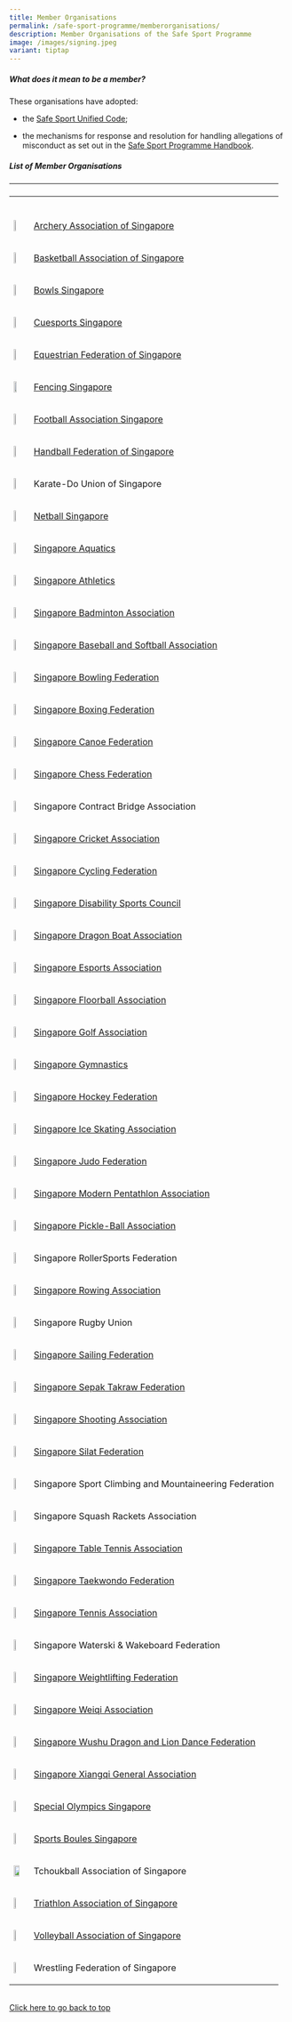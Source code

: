 ```yaml
---
title: Member Organisations
permalink: /safe-sport-programme/memberorganisations/
description: Member Organisations of the Safe Sport Programme
image: /images/signing.jpeg
variant: tiptap
---
```

<h5><strong>What does it mean to be a member?</strong></h5><p>These organisations have adopted:</p><ul data-tight="true" class="tight"><li><p>the <a href="https://www.safesport.sg/files/Safe%20Sport%20Unified%20Code%20v4.pdf" rel="noopener noreferrer nofollow" target="_blank">Safe Sport Unified Code</a>;</p></li><li><p>the mechanisms for response and resolution for handling allegations of misconduct as set out in the <a href="https://www.safesport.sg/files/Safe%20Sport%20Programme%20Handbook%20101.pdf" rel="noopener noreferrer nofollow" target="_blank">Safe Sport Programme Handbook</a>.</p></li></ul><h5><strong>List of Member Organisations</strong></h5><table><tbody><tr><td rowspan="1" colspan="1"><p></p></td><td rowspan="1" colspan="1"><p></p></td></tr><tr><th rowspan="1" colspan="1"><p></p></th><th rowspan="1" colspan="1"><p></p></th></tr><tr><td rowspan="1" colspan="1"><div class="isomer-image-wrapper"><img style="width: 30%;" height="auto" width="100%" src="/images/Member%20Org%20Logos/archery.png"></div></td><td rowspan="1" colspan="1"><p><a href="https://archerysingapore.org.sg/high-performance/safe-sport" rel="noopener noreferrer nofollow" target="_blank">Archery Association of Singapore</a></p></td></tr><tr><td rowspan="1" colspan="1"><div class="isomer-image-wrapper"><img style="width: 30%;" height="auto" width="100%" src="/images/Member%20Org%20Logos/basketball.jpg"></div></td><td rowspan="1" colspan="1"><p><a href="https://bas.org.sg/?a=about" rel="noopener noreferrer nofollow" target="_blank">Basketball Association of Singapore</a></p></td></tr><tr><td rowspan="1" colspan="1"><div class="isomer-image-wrapper"><img style="width: 30%;" height="auto" width="100%" src="/images/Member%20Org%20Logos/bowls%20sg%20logo.png"></div></td><td rowspan="1" colspan="1"><p><a href="https://www.bowlssingapore.org/safe-sport-policy/" rel="noopener noreferrer nofollow" target="_blank">Bowls Singapore</a></p></td></tr><tr><td rowspan="1" colspan="1"><div class="isomer-image-wrapper"><img style="width: 30%;" height="auto" width="100%" src="/images/Member%20Org%20Logos/cuesports%20logo.png"></div></td><td rowspan="1" colspan="1"><p><a href="http://cuesports.org.sg/safe-sport-policy/" rel="noopener noreferrer nofollow" target="_blank">Cuesports Singapore</a></p></td></tr><tr><td rowspan="1" colspan="1"><div class="isomer-image-wrapper"><img style="width: 30%;" height="auto" width="100%" src="/images/Member%20Org%20Logos/efs%20logo.png"></div></td><td rowspan="1" colspan="1"><p><a href="https://equestrianfederationsg.com/safe-sports-policy" rel="noopener noreferrer nofollow" target="_blank">Equestrian Federation of Singapore</a></p></td></tr><tr><td rowspan="1" colspan="1"><div class="isomer-image-wrapper"><img style="width: 50%;" height="auto" width="100%" src="/images/Member%20Org%20Logos/fs%20logo.png"></div></td><td rowspan="1" colspan="1"><p><a href="https://www.fencingsingapore.org.sg/safe-sport/#" rel="noopener noreferrer nofollow" target="_blank">Fencing Singapore</a></p></td></tr><tr><td rowspan="1" colspan="1"><div class="isomer-image-wrapper"><img style="width: 30%;" height="auto" width="100%" src="/images/Member%20Org%20Logos/football.png"></div></td><td rowspan="1" colspan="1"><p><a href="https://www.fas.org.sg/about-fas/fas-safe-sport-policy/" rel="noopener noreferrer nofollow" target="_blank">Football Association Singapore</a></p></td></tr><tr><td rowspan="1" colspan="1"><div class="isomer-image-wrapper"><img style="width: 40%;" height="auto" width="100%" src="/images/Member%20Org%20Logos/handball.PNG"></div></td><td rowspan="1" colspan="1"><p><a href="https://www.hfs.org.sg/copy-of-resources" rel="noopener noreferrer nofollow" target="_blank">Handball Federation of Singapore</a></p></td></tr><tr><td rowspan="1" colspan="1"><div class="isomer-image-wrapper"><img style="width: 30%;" height="auto" width="100%" src="/images/Member%20Org%20Logos/karate.jpg"></div></td><td rowspan="1" colspan="1"><p><a rel="noopener noreferrer nofollow" target="_blank">Karate-Do Union of Singapore</a></p></td></tr><tr><td rowspan="1" colspan="1"><div class="isomer-image-wrapper"><img style="width: 40%;" height="auto" width="100%" src="/images/Member%20Org%20Logos/netball%20logo.png"></div></td><td rowspan="1" colspan="1"><p><a href="https://www.netball.org.sg/wp-content/uploads/2023/02/NETBALL-SINGAPORE-SAFE-SPORT-PROGRAMME-updated-2-Nov-2022-002_Safe-Sport-inputs-003-desktop-1.pdf" rel="noopener noreferrer nofollow" target="_blank">Netball Singapore</a></p></td></tr><tr><td rowspan="1" colspan="1"><div class="isomer-image-wrapper"><img style="width: 40%;" height="auto" width="100%" src="/images/Member%20Org%20Logos/aquatics%20saq.png"></div></td><td rowspan="1" colspan="1"><p><a href="https://www.swimming.org.sg/getattachment/SSA/Safe-Sport/Safe-Aquatics/V1-0_SSA-Safe-Sport-Policy_FINAL-(1).pdf.aspx" rel="noopener noreferrer nofollow" target="_blank">Singapore Aquatics</a></p></td></tr><tr><td rowspan="1" colspan="1"><div class="isomer-image-wrapper"><img style="width: 40%;" height="auto" width="100%" src="/images/Member%20Org%20Logos/athletics.jpg"></div></td><td rowspan="1" colspan="1"><p><a href="https://www.singaporeathletics.org.sg/wp-content/uploads/2023/01/SAA-Safe-Sport-Policy-FINAL.pdf" rel="noopener noreferrer nofollow" target="_blank">Singapore Athletics</a></p></td></tr><tr><td rowspan="1" colspan="1"><div class="isomer-image-wrapper"><img style="width: 40%;" height="auto" width="100%" src="/images/Member%20Org%20Logos/badminton.PNG"></div></td><td rowspan="1" colspan="1"><p><a href="https://singaporebadminton.org.sg/site/singapore-badminton-associations-safe-sport-commitment/" rel="noopener noreferrer nofollow" target="_blank">Singapore Badminton Association</a></p></td></tr><tr><td rowspan="1" colspan="1"><div class="isomer-image-wrapper"><img style="width: 40%;" height="auto" width="100%" src="/images/Member%20Org%20Logos/baseball.PNG"></div></td><td rowspan="1" colspan="1"><p><a href="https://www.sbsa.org.sg/safe-sport-programme" rel="noopener noreferrer nofollow" target="_blank">Singapore Baseball and Softball Association</a></p></td></tr><tr><td rowspan="1" colspan="1"><div class="isomer-image-wrapper"><img style="width: 30%;" height="auto" width="100%" src="/images/Member%20Org%20Logos/bowling.jpg"></div></td><td rowspan="1" colspan="1"><p><a href="https://singaporebowling.org.sg/wp-content/uploads/2023/03/0.16-Safe-Sport-Policy-GC-Approved.pdf" rel="noopener noreferrer nofollow" target="_blank">Singapore Bowling Federation</a></p></td></tr><tr><td rowspan="1" colspan="1"><div class="isomer-image-wrapper"><img style="width: 40%;" height="auto" width="100%" src="/images/Member%20Org%20Logos/boxing.PNG"></div></td><td rowspan="1" colspan="1"><p><a href="https://www.singapore-boxing.org/safe-sport-policy" rel="noopener noreferrer nofollow" target="_blank">Singapore Boxing Federation</a></p></td></tr><tr><td rowspan="1" colspan="1"><div class="isomer-image-wrapper"><img style="width: 30%;" height="auto" width="100%" src="/images/Member%20Org%20Logos/canoe%20scf.png"></div></td><td rowspan="1" colspan="1"><p><a href="https://scf.org.sg/pages/details/safe-sport" rel="noopener noreferrer nofollow" target="_blank">Singapore Canoe Federation</a></p></td></tr><tr><td rowspan="1" colspan="1"><div class="isomer-image-wrapper"><img style="width: 30%;" height="auto" width="100%" src="/images/Member%20Org%20Logos/chess%20logo.png"></div></td><td rowspan="1" colspan="1"><p><a href="https://singaporechess.org.sg/wp-content/uploads/2023/02/Safe-Sport-Policy-SCF-2.pdf" rel="noopener noreferrer nofollow" target="_blank">Singapore Chess Federation</a></p></td></tr><tr><td rowspan="1" colspan="1"><div class="isomer-image-wrapper"><img style="width: 30%;" height="auto" width="100%" src="/images/Member%20Org%20Logos/contract%20bridge.png"></div></td><td rowspan="1" colspan="1"><p>Singapore Contract Bridge Association</p></td></tr><tr><td rowspan="1" colspan="1"><div class="isomer-image-wrapper"><img style="width: 30%;" height="auto" width="100%" src="/images/Member%20Org%20Logos/high%20res%20SCA%20Logo.png"></div></td><td rowspan="1" colspan="1"><p><a href="https://singaporecricket.org/safe-sport-policy/" rel="noopener noreferrer nofollow" target="_blank">Singapore Cricket Association</a></p></td></tr><tr><td rowspan="1" colspan="1"><div class="isomer-image-wrapper"><img style="width: 40%;" height="auto" width="100%" src="/images/Member%20Org%20Logos/scf%20logo.png"></div></td><td rowspan="1" colspan="1"><p><a href="https://singaporecycling.org.sg/pages/safe-sport-commitment" rel="noopener noreferrer nofollow" target="_blank">Singapore Cycling Federation</a></p></td></tr><tr><td rowspan="1" colspan="1"><div class="isomer-image-wrapper"><img style="width: 40%;" height="auto" width="100%" src="/images/Member%20Org%20Logos/sdsc%20logo.jpg"></div></td><td rowspan="1" colspan="1"><p><a href="https://sdsc.org.sg/governance/" rel="noopener noreferrer nofollow" target="_blank">Singapore Disability Sports Council</a></p></td></tr><tr><td rowspan="1" colspan="1"><div class="isomer-image-wrapper"><img style="width: 30%;" height="auto" width="100%" src="/images/Member%20Org%20Logos/dragonboat.jpg"></div></td><td rowspan="1" colspan="1"><p><a href="https://sdba.org.sg/wp-content/uploads/2023/04/SDBA-Safe-Sport-Policy-30-Mar-2023.pdf" rel="noopener noreferrer nofollow" target="_blank">Singapore Dragon Boat Association</a></p></td></tr><tr><td rowspan="1" colspan="1"><div class="isomer-image-wrapper"><img style="width: 40%;" height="auto" width="100%" src="/images/Member%20Org%20Logos/sgea%20logo.png"></div></td><td rowspan="1" colspan="1"><p><a href="https://esports.org.sg/wp-content/uploads/2022/11/Safe-Sport-Policy-SGEA-1.pdf" rel="noopener noreferrer nofollow" target="_blank">Singapore Esports Association</a></p></td></tr><tr><td rowspan="1" colspan="1"><div class="isomer-image-wrapper"><img style="width: 40%;" height="auto" width="100%" src="/images/Member%20Org%20Logos/floorball.jpg"></div></td><td rowspan="1" colspan="1"><p><a href="https://cdn.revolutionise.com.au/news/inis3fjuvite6aad.docx" rel="noopener noreferrer nofollow" target="_blank">Singapore Floorball Association</a></p></td></tr><tr><td rowspan="1" colspan="1"><div class="isomer-image-wrapper"><img style="width: 30%;" height="auto" width="100%" src="/images/Member%20Org%20Logos/sgagolf.png"></div></td><td rowspan="1" colspan="1"><p><a href="https://sga.org.sg/about/singapore-golf-association-safe-sport-commitment/" rel="noopener noreferrer nofollow" target="_blank">Singapore Golf Association</a></p></td></tr><tr><td rowspan="1" colspan="1"><div class="isomer-image-wrapper"><img style="width: 40%;" height="auto" width="100%" src="/images/Member%20Org%20Logos/gymnastics%20logo.png"></div></td><td rowspan="1" colspan="1"><p><a href="https://www.singaporegymnastics.org.sg/safe-sport/child-safety/" rel="noopener noreferrer nofollow" target="_blank">Singapore Gymnastics</a></p></td></tr><tr><td rowspan="1" colspan="1"><div class="isomer-image-wrapper"><img style="width: 40%;" height="auto" width="100%" src="/images/Member%20Org%20Logos/hockey%20logo.png"></div></td><td rowspan="1" colspan="1"><p><a href="https://www.singaporehockey.org/resources/shf-safe-sport-policy/" rel="noopener noreferrer nofollow" target="_blank">Singapore Hockey Federation</a></p></td></tr><tr><td rowspan="1" colspan="1"><div class="isomer-image-wrapper"><img style="width: 30%;" height="auto" width="100%" src="/images/Member%20Org%20Logos/iceskating.PNG"></div></td><td rowspan="1" colspan="1"><p><a href="https://www.sisa.org.sg/safe-sport" rel="noopener noreferrer nofollow" target="_blank">Singapore Ice Skating Association</a></p></td></tr><tr><td rowspan="1" colspan="1"><div class="isomer-image-wrapper"><img style="width: 30%;" height="auto" width="100%" src="/images/Member%20Org%20Logos/sjf%20logo.png"></div></td><td rowspan="1" colspan="1"><p><a href="https://www.sjf.sg/safesport" rel="noopener noreferrer nofollow" target="_blank">Singapore Judo Federation</a></p></td></tr><tr><td rowspan="1" colspan="1"><div class="isomer-image-wrapper"><img style="width: 30%;" height="auto" width="100%" src="/images/Member%20Org%20Logos/modernpen.PNG"></div></td><td rowspan="1" colspan="1"><p><a href="https://www.singaporepentathlon.org.sg/safe-sport" rel="noopener noreferrer nofollow" target="_blank">Singapore Modern Pentathlon Association</a></p></td></tr><tr><td rowspan="1" colspan="1"><div class="isomer-image-wrapper"><img style="width: 40%;" height="auto" width="100%" alt="" src="/images/Member Org Logos/Pickleball.png"></div></td><td rowspan="1" colspan="1"><p><a href="https://www.singaporepickleball.com.sg/safe-sport" rel="noopener noreferrer nofollow" target="_blank">Singapore Pickle-Ball Association</a></p></td></tr><tr><td rowspan="1" colspan="1"><div class="isomer-image-wrapper"><img style="width: 40%;" height="auto" width="100%" src="/images/Member%20Org%20Logos/rollersports.PNG"></div></td><td rowspan="1" colspan="1"><p><a rel="noopener noreferrer nofollow" target="_blank">Singapore RollerSports Federation</a></p></td></tr><tr><td rowspan="1" colspan="1"><div class="isomer-image-wrapper"><img style="width: 30%;" height="auto" width="100%" src="/images/Member%20Org%20Logos/rowing.PNG"></div></td><td rowspan="1" colspan="1"><p><a href="https://sgrowing.org/about.html" rel="noopener noreferrer nofollow" target="_blank">Singapore Rowing Association</a></p></td></tr><tr><td rowspan="1" colspan="1"><div class="isomer-image-wrapper"><img style="width: 30%;" height="auto" width="100%" src="/images/Member%20Org%20Logos/sru%20logo.png"></div></td><td rowspan="1" colspan="1"><p><a rel="noopener noreferrer nofollow" target="_blank">Singapore Rugby Union</a></p></td></tr><tr><td rowspan="1" colspan="1"><div class="isomer-image-wrapper"><img style="width: 40%;" height="auto" width="100%" src="/images/Member%20Org%20Logos/ssf%20logo%202018_full%20colour.jpg"></div></td><td rowspan="1" colspan="1"><p><a href="https://sailing.org.sg/wp-content/uploads/2023/03/SSF-Safe-Sport-Policy.pdf" rel="noopener noreferrer nofollow" target="_blank">Singapore Sailing Federation</a></p></td></tr><tr><td rowspan="1" colspan="1"><div class="isomer-image-wrapper"><img style="width: 30%;" height="auto" width="100%" src="/images/Member%20Org%20Logos/perses%20logo.png"></div></td><td rowspan="1" colspan="1"><p><a href="https://www.sgsepaktakraw.org/safe-sports-policy" rel="noopener noreferrer nofollow" target="_blank">Singapore Sepak Takraw Federation</a></p></td></tr><tr><td rowspan="1" colspan="1"><div class="isomer-image-wrapper"><img style="width: 40%;" height="auto" width="100%" src="/images/Member%20Org%20Logos/shooting.PNG"></div></td><td rowspan="1" colspan="1"><p><a href="https://singaporeshooting.org/portal/wp-content/uploads/Singapore-Shooting-Association_Safe-Sport-Policy-as-of-27-July-2022.pdf" rel="noopener noreferrer nofollow" target="_blank">Singapore Shooting Association</a></p></td></tr><tr><td rowspan="1" colspan="1"><div class="isomer-image-wrapper"><img style="width: 40%;" height="auto" width="100%" src="/images/Member%20Org%20Logos/silat%20persisi.PNG"></div></td><td rowspan="1" colspan="1"><p><a href="https://persisi.org/uploads/events/40/attachments/Singapore%20Silat%20Federation%20-%20Safe%20Sport%20Policy.pdf" rel="noopener noreferrer nofollow" target="_blank">Singapore Silat Federation</a></p></td></tr><tr><td rowspan="1" colspan="1"><div class="isomer-image-wrapper"><img style="width: 30%;" height="auto" width="100%" src="/images/Member%20Org%20Logos/sport%20climbing.jpg"></div></td><td rowspan="1" colspan="1"><p><a rel="noopener noreferrer nofollow" target="_blank">Singapore Sport Climbing and Mountaineering Federation</a></p></td></tr><tr><td rowspan="1" colspan="1"><div class="isomer-image-wrapper"><img style="width: 40%;" height="auto" width="100%" src="/images/Member%20Org%20Logos/squash.png"></div></td><td rowspan="1" colspan="1"><p><a rel="noopener noreferrer nofollow" target="_blank">Singapore Squash Rackets Association</a></p></td></tr><tr><td rowspan="1" colspan="1"><div class="isomer-image-wrapper"><img style="width: 40%;" height="auto" width="100%" src="/images/Member%20Org%20Logos/table%20tennis.PNG"></div></td><td rowspan="1" colspan="1"><p><a href="https://www.stta.org.sg/wp-content/uploads/2022/12/Safe-Sport-Policy-Template_STTA.docx-dated-9-Dec-2022.pdf" rel="noopener noreferrer nofollow" target="_blank">Singapore Table Tennis Association</a></p></td></tr><tr><td rowspan="1" colspan="1"><div class="isomer-image-wrapper"><img style="width: 30%;" height="auto" width="100%" src="/images/Member%20Org%20Logos/STF%20Logo.png"></div></td><td rowspan="1" colspan="1"><p><a href="https://www.stf.sg/wp-content/uploads/2023/03/Safe-Sport-Policy_STF_21-Feb-2023_compressed-1.pdf" rel="noopener noreferrer nofollow" target="_blank">Singapore Taekwondo Federation</a></p></td></tr><tr><td rowspan="1" colspan="1"><div class="isomer-image-wrapper"><img style="width: 30%;" height="auto" width="100%" src="/images/Member%20Org%20Logos/tennis.PNG"></div></td><td rowspan="1" colspan="1"><p><a href="https://www.singtennis.org.sg/resource-center-download.aspx?token=GY7N4B9f5n9KBNDx7IwPco0blaZCSSXO" rel="noopener noreferrer nofollow" target="_blank">Singapore Tennis Association</a></p></td></tr><tr><td rowspan="1" colspan="1"><div class="isomer-image-wrapper"><img style="width: 40%;" height="auto" width="100%" alt="" src="/images/Member Org Logos/waterski.gif"></div></td><td rowspan="1" colspan="1"><p>Singapore Waterski &amp; Wakeboard Federation</p></td></tr><tr><td rowspan="1" colspan="1"><div class="isomer-image-wrapper"><img style="width: 40%;" height="auto" width="100%" src="/images/Member%20Org%20Logos/weightlifting.PNG"></div></td><td rowspan="1" colspan="1"><p><a href="https://www.swf.org.sg/policies/swf-safe-sport-policy" rel="noopener noreferrer nofollow" target="_blank">Singapore Weightlifting Federation</a></p></td></tr><tr><td rowspan="1" colspan="1"><div class="isomer-image-wrapper"><img style="width: 30%;" height="auto" width="100%" src="/images/Member%20Org%20Logos/singapore%20weiqi.PNG"></div></td><td rowspan="1" colspan="1"><p><a href="https://www.sportsboules.org.sg/our-polices" rel="noopener noreferrer nofollow" target="_blank">Singapore Weiqi Association</a></p></td></tr><tr><td rowspan="1" colspan="1"><div class="isomer-image-wrapper"><img style="width: 30%;" height="auto" width="100%" src="/images/Member%20Org%20Logos/wuzong.PNG"></div></td><td rowspan="1" colspan="1"><p><a href="https://wuzong.com/wp-content/uploads/2023/03/SWDLDF-Safe-Sport-Policy.pdf" rel="noopener noreferrer nofollow" target="_blank">Singapore Wushu Dragon and Lion Dance Federation</a></p></td></tr><tr><td rowspan="1" colspan="1"><div class="isomer-image-wrapper"><img style="width: 30%;" height="auto" width="100%" src="/images/Member%20Org%20Logos/xiangqi.PNG"></div></td><td rowspan="1" colspan="1"><p><a href="http://www.xiangqi.sg/xqsite/sixga-safe-sport-policy/" rel="noopener noreferrer nofollow" target="_blank">Singapore Xiangqi General Association</a></p></td></tr><tr><td rowspan="1" colspan="1"><div class="isomer-image-wrapper"><img style="width: 40%;" height="auto" width="100%" src="/images/Member%20Org%20Logos/special%20o.PNG"></div></td><td rowspan="1" colspan="1"><p><a href="https://www.specialolympics.org.sg/media/b10bwfuv/sosg-safe-sport-policy.pdf" rel="noopener noreferrer nofollow" target="_blank">Special Olympics Singapore</a></p></td></tr><tr><td rowspan="1" colspan="1"><div class="isomer-image-wrapper"><img style="width: 40%;" height="auto" width="100%" src="/images/Member%20Org%20Logos/sport%20boules%20logo.png"></div></td><td rowspan="1" colspan="1"><p><a href="https://www.sportsboules.org.sg/our-polices" rel="noopener noreferrer nofollow" target="_blank">Sports Boules Singapore</a></p></td></tr><tr><td rowspan="1" colspan="1"><div class="isomer-image-wrapper"><img style="height:100%; width:70%" height="auto" width="100%" src="/images/Member%20Org%20Logos/tchoukball.PNG"></div></td><td rowspan="1" colspan="1"><p><a rel="noopener noreferrer nofollow" target="_blank">Tchoukball Association of Singapore</a></p></td></tr><tr><td rowspan="1" colspan="1"><div class="isomer-image-wrapper"><img style="width: 40%;" height="auto" width="100%" src="/images/Member%20Org%20Logos/triathlon%20logo.png"></div></td><td rowspan="1" colspan="1"><p><a href="https://www.triathlonsingapore.org/about/safe-sport/" rel="noopener noreferrer nofollow" target="_blank">Triathlon Association of Singapore</a></p></td></tr><tr><td rowspan="1" colspan="1"><div class="isomer-image-wrapper"><img style="width: 40%;" height="auto" width="100%" src="/images/Member%20Org%20Logos/volleyball%20logo.png"></div></td><td rowspan="1" colspan="1"><p><a href="https://volleyball.org.sg/constitution-annual-report-policies/" rel="noopener noreferrer nofollow" target="_blank">Volleyball Association of Singapore</a></p></td></tr><tr><td rowspan="1" colspan="1"><div class="isomer-image-wrapper"><img style="width: 30%;" height="auto" width="100%" src="/images/Member%20Org%20Logos/wrestling%20federation.png"></div></td><td rowspan="1" colspan="1"><p><a rel="noopener noreferrer nofollow" target="_blank">Wrestling Federation of Singapore</a></p></td></tr></tbody></table><table><tbody><tr></tr></tbody></table><p><a href="#what-does-it-mean-to-be-a-member" rel="noopener noreferrer nofollow" target="_blank">Click here to go back to top</a></p>